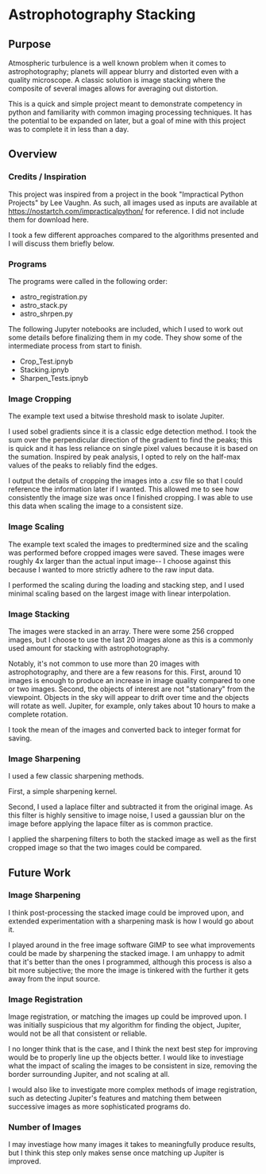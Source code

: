 # Astrophotography Stacking
## Purpose
Atmospheric turbulence is a well known problem when it comes to astrophotography; planets will appear blurry and distorted even with a quality microscope.
A classic solution is image stacking where the composite of several images allows for averaging out distortion.

This is a quick and simple project meant to demonstrate competency in python and familiarity with common imaging processing techniques. It has the potential to be expanded on later, but a goal of mine with this project was to complete it in less than a day.
## Overview
### Credits / Inspiration
This project was inspired from a project in the book "Impractical Python Projects" by Lee Vaughn. As such, all images used as inputs are available at https://nostartch.com/impracticalpython/ for reference. I did not include them for download here.

I took a few different approaches compared to the algorithms presented and I will discuss them briefly below. 

### Programs
The programs were called in the following order:
- astro_registration.py
- astro_stack.py
- astro_shrpen.py

The following Jupyter notebooks are included, which I used to work out some details before finalizing them in my code. They show some of the intermediate process from start to finish.
- Crop_Test.ipnyb
- Stacking.ipnyb
- Sharpen_Tests.ipnyb

### Image Cropping
The example text used a bitwise threshold mask to isolate Jupiter.

I used sobel gradients since it is a classic edge detection method. I took the sum over the perpendicular direction of the gradient to find the peaks; this is quick and it has less reliance on single pixel values because it is based on the sumation. Inspired by peak analysis, I opted to rely on the half-max values of the peaks to reliably find the edges.

I output the details of cropping the images into a .csv file so that I could reference the information later if I wanted. This allowed me to see how consistently the image size was once I finished cropping. I was able to use this data when scaling the image to a consistent size.

### Image Scaling
The example text scaled the images to predtermined size and the scaling was performed before cropped images were saved. These images were roughly 4x larger than the actual input image-- I choose against this because I wanted to more strictly adhere to the raw input data.

I performed the scaling during the loading and stacking step, and I used minimal scaling based on the largest image with linear interpolation.

### Image Stacking
The images were stacked in an array. There were some 256 cropped images, but I choose to use the last 20 images alone as this is a commonly used amount for stacking with astrophotography.

Notably, it's not common to use more than 20 images with astrophotography, and there are a few reasons for this. First, around 10 images is enough to produce an increase in image quality compared to one or two images. Second, the objects of interest are not "stationary" from the viewpoint. Objects in the sky will appear to drift over time and the objects will rotate as well. Jupiter, for example, only takes about 10 hours to make a complete rotation.

I took the mean of the images and converted back to integer format for saving.

### Image Sharpening
I used a few classic sharpening methods.

First, a simple sharpening kernel.

Second, I used a laplace filter and subtracted it from the original image. As this filter is highly sensitive to image noise, I used a gaussian blur on the image before applying the lapace filter as is common practice.

I applied the sharpening filters to both the stacked image as well as the first cropped image so that the two images could be compared.

## Future Work
### Image Sharpening
I think post-processing the stacked image could be improved upon, and extended experimentation with a sharpening mask is how I would go about it.

I played around in the free image software GIMP to see what improvements could be made by sharpening the stacked image. I am unhappy to admit that it's better than the ones I programmed, although this process is also a bit more subjective; the more the image is tinkered with the further it gets away from the input source.

### Image Registration
Image registration, or matching the images up could be improved upon. I was initially suspicious that my algorithm for finding the object, Jupiter, would not be all that consistent or reliable.

I no longer think that is the case, and I think the next best step for improving would be to properly line up the objects better. I would like to investiage what the impact of scaling the images to be consistent in size, removing the border surrounding Jupiter, and not scaling at all.

I would also like to investigate more complex methods of image registration, such as detecting Jupiter's features and matching them between successive images as more sophisticated programs do.

### Number of Images
I may investiage how many images it takes to meaningfully produce results, but I think this step only makes sense once matching up Jupiter is improved.